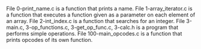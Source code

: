 File 0-print_name.c is a function that prints a name.
File 1-array_iterator.c is a function that executes a function given as a parameter on each element of an array.
File 2-int_index.c is a function that searches for an integer.
File 3-main.c, 3-op_functions.c, 3-get_op_func.c, 3-calc.h is a program that performs simple operations.
File 100-main_opcodes.c is a function that prints opcodes of its own function.
